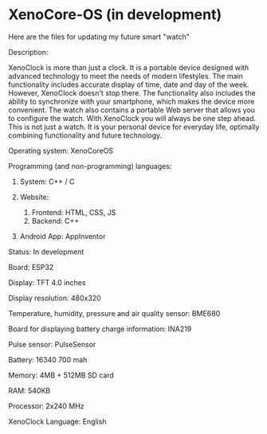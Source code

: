 # XenoCore-OS (in development)
Here are the files for updating my future smart "watch"

Description:

XenoClock is more than just a clock. It is a portable device designed with advanced technology to meet the needs of modern lifestyles. The main functionality includes accurate display of time, date and day of the week. However, XenoClock doesn't stop there. The functionality also includes the ability to synchronize with your smartphone, which makes the device more convenient. The watch also contains a portable Web server that allows you to configure the watch. With XenoClock you will always be one step ahead. This is not just a watch. It is your personal device for everyday life, optimally combining functionality and future technology.

Operating system: XenoCoreOS

Programming (and non-programming) languages:
1. System: C++ / C
2. Website:
     1. Frontend: HTML, CSS, JS
     2. Backend: C++

3. Android App: AppInventor


Status: In development

Board: ESP32

Display: TFT 4.0 inches

Display resolution: 480x320

Temperature, humidity, pressure and air quality sensor: BME680

Board for displaying battery charge information: INA219

Pulse sensor: PulseSensor

Battery: 16340 700 mah

Memory: 4MB + 512MB SD card

RAM: 540KB

Processor: 2x240 MHz

XenoClock Language: English